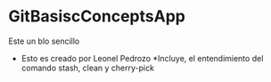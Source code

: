 # GitBasiscConceptsApp
Este un blo sencillo

* Esto es creado por Leonel Pedrozo
*Incluye, el entendimiento del comando stash, clean y cherry-pick